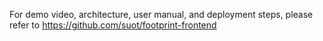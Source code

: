 For demo video, architecture, user manual, and deployment steps, please refer to https://github.com/suot/footprint-frontend
